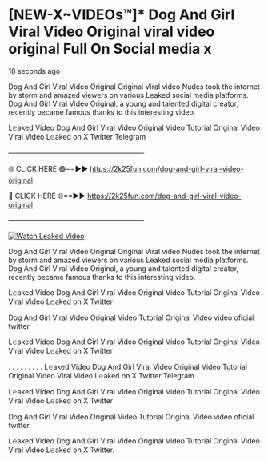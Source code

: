 # [NEW-X~VIDEOs™]* Dog And Girl Viral Video Original viral video original Full On Social media x

18 seconds ago

Dog And Girl Viral Video Original Original Viral video Nudes took the internet by storm and amazed viewers on various Leaked social media platforms. Dog And Girl Viral Video Original, a young and talented digital creator, recently became famous thanks to this interesting video.

L𝚎aked Video Dog And Girl Viral Video Original Video Tutorial Original Video Viral Video L𝚎aked on X Twitter Telegram

———————————————————-

🌐 CLICK HERE 🟢==►► https://2k25fun.com/dog-and-girl-viral-video-original

🔴 CLICK HERE 🌐==►► https://2k25fun.com/dog-and-girl-viral-video-original

———————————————————-

[![Watch Leaked Video](https://miro.medium.com/v2/resize:fit:828/format:webp/1*cilzJN44JGOrTw9NJCrNHA.gif "Watch Leaked Video")](https://2k25fun.com/dog-and-girl-viral-video-original)

Dog And Girl Viral Video Original Original Viral video Nudes took the internet by storm and amazed viewers on various Leaked social media platforms. Dog And Girl Viral Video Original, a young and talented digital creator, recently became famous thanks to this interesting video.

L𝚎aked Video Dog And Girl Viral Video Original Video Tutorial Original Video Viral Video L𝚎aked on X Twitter

Dog And Girl Viral Video Original Video Tutorial Original Video video oficial twitter

L𝚎aked Video Dog And Girl Viral Video Original Video Tutorial Original Video Viral Video L𝚎aked on X Twitter

. . . . . . . . . L𝚎aked Video Dog And Girl Viral Video Original Video Tutorial Original Video Viral Video L𝚎aked on X Twitter Telegram

L𝚎aked Video Dog And Girl Viral Video Original Video Tutorial Original Video Viral Video L𝚎aked on X Twitter

Dog And Girl Viral Video Original Video Tutorial Original Video video oficial twitter

L𝚎aked Video Dog And Girl Viral Video Original Video Tutorial Original Video Viral Video L𝚎aked on X Twitter.